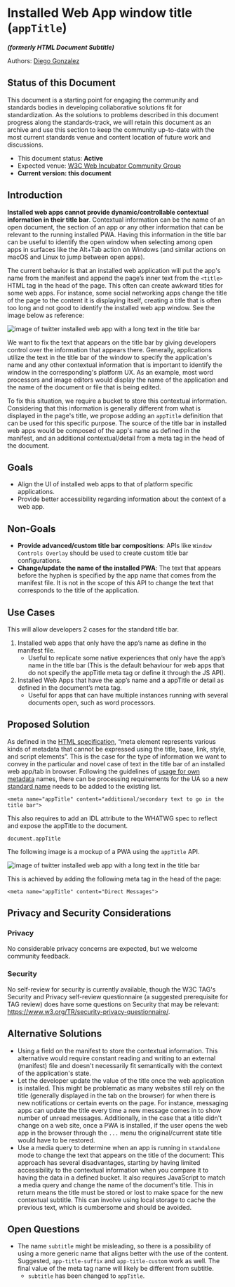 # Installed Web App window title (`appTitle`)
***(formerly HTML Document Subtitle)***

Authors: [Diego Gonzalez](https://github.com/diekus)

## Status of this Document
This document is a starting point for engaging the community and standards bodies in developing collaborative solutions fit for standardization. As the solutions to problems described in this document progress along the standards-track, we will retain this document as an archive and use this section to keep the community up-to-date with the most current standards venue and content location of future work and discussions.
* This document status: **Active**
* Expected venue: [W3C Web Incubator Community Group](https://wicg.io/)
* **Current version: this document**
    
## Introduction



**Installed web apps cannot provide dynamic/controllable contextual information in their title bar**. Contextual information can be the name of an open document, the section of an app or any other information that can be relevant to the running installed PWA. Having this information in the title bar can be useful to identify the open window when selecting among open apps in surfaces like the Alt+Tab action on Windows (and similar actions on macOS and Linux to jump between open apps).

 The current behavior is that an installed web application will put the app's name from the manifest and append the page’s inner text from the `<title>` HTML tag in the head of the page. This often can create awkward titles for some web apps. For instance, some social networking apps change the title of the page to the content it is displaying itself, creating a title that is often too long and not good to identify the installed web app window. See the image below as reference:

![image of twitter installed web app with a long text in the title bar](webAppTitleBar1.png)

We want to fix the text that appears on the title bar by giving developers control over the information that appears there. Generally, applications utilize the text in the title bar of the window to specify the application's name and any other contextual information that is important to identify the window in the corresponding's platform UX. As an example, most word processors and image editors would display the name of the application and the name of the document or file that is being edited.

To fix this situation, we require a bucket to store this contextual information. Considering that this information is generally different from what is displayed in the page's title, we propose adding an `appTitle` definition that can be used for this specific purpose. The source of the title bar in installed web apps would be composed of the app's name as defined in the manifest, and an additional contextual/detail from a meta tag in the head of the document.

## Goals
* Align the UI of installed web apps to that of platform specific applications.
* Provide better accessibility regarding information about the context of a web app.

## Non-Goals
* **Provide advanced/custom title bar compositions**: APIs like `Window Controls Overlay` should be used to create custom title bar configurations.
* **Change/update the name of the installed PWA**: The text that appears before the hyphen is specified by the app name that comes from the manifest file. It is not in the scope of this API to change the text that corresponds to the title of the application.

## Use Cases
This will allow developers 2 cases for the standard title bar.
1.	Installed web apps that only have the app’s name as define in the manifest file.
    * Useful to replicate some native experiences that only have the app’s name in the title bar (This is the default behaviour for web apps that do not specify the appTitle meta tag or define it through the JS API).
2.	Installed Web Apps that have the app’s name and a appTitle or detail as defined in the document’s meta tag.
    * Useful for apps that can have multiple instances running with several documents open, such as word processors.

## Proposed Solution

As defined in the [HTML specification](https://html.spec.whatwg.org/multipage/semantics.html#the-meta-element), “meta element represents various kinds of metadata that cannot be expressed using the title, base, link, style, and script elements”. This is the case for the type of information we want to convey in the particular and novel case of text in the title bar of an installed web app/tab in browser. Following the guidelines of [usage for own metadata](https://html.spec.whatwg.org/multipage/semantics.html#other-metadata-names) names, there can be processing requirements for the UA so a new [standard name](https://html.spec.whatwg.org/#standard-metadata-names) needs to be added to the existing list. 

`<meta name="appTitle" content="additional/secondary text to go in the title bar">`

This also requires to add an IDL attribute to the WHATWG spec to reflect and expose the appTitle to the document.

`document.appTitle`

The following image is a mockup of a PWA using the `appTitle` API.

![image of twitter installed web app with a long text in the title bar](webAppTitleBar2.png)

This is achieved by adding the following meta tag in the head of the page:

`<meta name="appTitle" content="Direct Messages">`

## Privacy and Security Considerations

### Privacy
No considerable privacy concerns are expected, but we welcome community feedback.

### Security

No self-review for security is currently available, though the W3C TAG's Security and Privacy self-review questionnaire (a suggested prerequisite for TAG review) does have some questions on Security that may be relevant: https://www.w3.org/TR/security-privacy-questionnaire/.

## Alternative Solutions

* Using a field on the manifest to store the contextual information. This alternative would require constant reading and writing to an external (manifest) file and doesn't necessarily fit semantically with the context of the application's state.
* Let the developer update the value of the title once the web application is installed. This might be problematic as  many websites still rely on the title (generally displayed in the tab on the browser) for when there is new notifications or certain events on the page. For instance, messaging apps can update the title every time a new message comes in to show number of unread messages. Additionally, in the case that a title didn't change on a web site, once a PWA is installed, if the user opens the web app in the browser through the `...` menu the original/current state title would have to be restored.
* Use a media query to determine when an app is running in `standalone` mode to change the text that appears on the title of the document: This approach has several disadvantages, starting by having limited accessibility to the contextual information when you compare it to having the data in a defined bucket. It also requires JavaScript to match a media query and change the name of the document's title. This in return means the title must be stored or lost to make space for the new contextual subtitle. This can involve using local storage to cache the previous text, which is cumbersome and should be avoided.   
           
## Open Questions

* The name `subtitle` might be misleading, so there is a possibility of using a more generic name that aligns better with the use of the content. Suggested, `app-title-suffix` and `app-title-custom` work as well. The final value of the meta tag name will likely be different from subtitle.
    * `subtitle` has been changed to `appTitle`.
